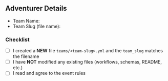 ## Adventurer Details
- Team Name: <!-- e.g., Gilded Griffons -->
- Team Slug (file name): <!-- must match file name in teams/<slug>.yml -->

### Checklist
- [ ] I created a **NEW** file `teams/<team-slug>.yml` and the `team_slug` matches the filename
- [ ] I have **NOT** modified any existing files (workflows, schemas, README, etc.)
- [ ] I read and agree to the event rules